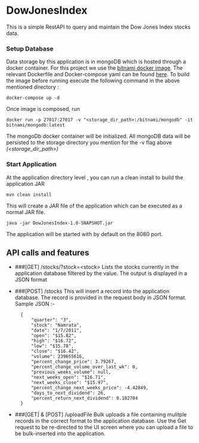 # DowJonesIndex
This is a simple RestAPI to query and maintain the Dow Jones Index stocks data.

### Setup Database
Data storage by this application is in mongoDB which is hosted through a docker container. 
For this project we use the [bitnami docker image](https://github.com/bitnami/bitnami-docker-mongodb).
The relevant Dockerfile and Docker-compose yaml can be found [here](https://github.com/danguinamrata/DowJonesIndex/tree/feature/WIP/src/main/resources/mongodb).
To build the image before running execute the following command in the above mentioned directory :
```
docker-compose up -d
```
Once image is composed, run 
```
docker run -p 27017:27017 -v "<storage_dir_path>:/bitnami/mongodb" -it bitnami/mongodb:latest
```
The mongoDb docker container will be initialized. All mongoDB data will be persisted to the 
storage directory you mention for the -v flag above *(<storage_dir_path>)*

### Start Application
At the application directory level , you can run a clean install to build the application JAR
```
mvn clean install
```
This will create a JAR file of the application which can be executed as a normal JAR file. 
```
java -jar DowJonesIndex-1.0-SNAPSHOT.jar
``` 
The application will be started with by default on the 8080 port.


## API calls and features

* ###\[GET\] /stocks/?stock=\<stock\>
      Lists the  stocks currently in the application database filtered by the <stock> value.
      The output is displayed in a JSON format

* ###\[POST\] /stocks
      This will insert a record into the application database.
      The record is provided in the request body in JSON format.    
      Sample JSON :-
      
        {
            "quarter": "3",
            "stock": "Namrata",
            "date": "1/7/2011",
            "open": "$15.82",
            "high": "$16.72",
            "low": "$15.78",
            "close": "$16.42",
            "volume": 239655616,
            "percent_change_price": 3.79267,
            "percent_change_volume_over_last_wk": 0,
            "previous_weeks_volume": null,
            "next_weeks_open": "$16.71",
            "next_weeks_close": "$15.97",
            "percent_change_next_weeks_price": -4.42849,
            "days_to_next_dividend": 26,
            "percent_return_next_dividend": 0.182704
        }
        
* ###\[GET\] & \[POST\] /uploadFile
  Bulk uploads a file containing mulitple records in the correct format to the application database.
  Use the Get request to be re-directed to the UI screen where you can upload a file to be bulk-inserted into the application.
  
      
      
